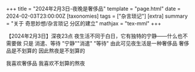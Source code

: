 +++
title = "2024年2月3日-夜晚是奢侈品"
template = "page.html"
date = 2024-02-03T23:00:00Z
[taxonomies]
tags = ["杂言琐记"]
[extra]
summary = "关于 奇思妙想/杂言琐记 分区的建立"
mathjax = "tex-mml"
+++

【2024年2月3日】深夜23点
夜生活不同于白日，它有独特的宁静——什么也不需要做  只是  消遣、等待
"宁静""消遣" "等待" 由此可见夜生活是一种奢侈品
奢侈品是不划算的
因此熬夜是不划算的

我喜欢奢侈品
我喜欢不划算的熬夜
